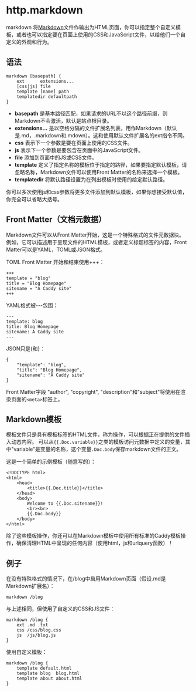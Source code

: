 # http.markdown 
markdown 将[Markdown](http://daringfireball.net/projects/markdown/)文件作输出为HTML页面，你可以指定整个自定义模板，或者也可以指定要在页面上使用的CSS和JavaScript文件，以给他们一个自定义的外观和行为。

## 语法
```
markdown [basepath] {
	ext      extensions...
	[css|js] file
	template [name] path
	templatedir defaultpath
}
```

*  **basepath** 是基本路径匹配，如果请求的URL不以这个路径前缀，则Markdown不会激活，默认是站点根目录。
*  **extensions...** 是以空格分隔的文件扩展名列表，用作Markdown（默认是.md，.markdown和.mdown）。这和使用默认文件扩展名的ext指令不同。
*  **css** 表示下一个参数是要在页面上使用的CSS文件。
*  **js** 表示下一个参数是要包含在页面中的JavaScript文件。
*  **file** 添加到页面中的JS或CSS文件。
*  **template** 定义了指定名称的模板位于指定的路径，如果要指定默认模板，请忽略名称，Markdown文件可以使用Front Matter的名称来选择一个模板。
*  **templatedir** 将默认路径设置为在列出模板时使用的给定默认路径。

你可以多次使用js和css参数将更多文件添加到默认模板，如果你想接受默认值，你完全可以省略大括号。

## Front Matter（文档元数据）
Markdown文件可以从Front Matter开始，这是一个特殊格式的文件元数据块。 例如，它可以描述用于呈现文件的HTML模板，或者定义标题标签的内容，Front Matter可以是YAML，TOML或JSON格式。

TOML Front Matter 开始和结束使用+++：
```
+++
template = "blog"
title = "Blog Homepage"
sitename = "A Caddy site"
+++
```

YAML格式被---包围：
```
---
template: blog
title: Blog Homepage
sitename: A Caddy site
---
```

JSON只是{和}：
```
{
	"template": "blog",
	"title": "Blog Homepage",
	"sitename": "A Caddy site"
}
```

Front Matter字段 "author", "copyright", "description"和"subject"将使用在渲染页面的`<meta>`标签上。

## Markdown模板
模板文件只是具有模板标签的HTML文件，称为操作，可以根据正在提供的文件插入动态内容。 可以从`{{.Doc.variable}}`之类的模板访问元数据中定义的变量，其中"variable"是变量的名称，这个变量`.Doc.body`保存markdown文件的正文。

这是一个简单的示例模板（随意写的）：
```
<!DOCTYPE html>
<html>
	<head>
		<title>{{.Doc.title}}</title>
	</head>
	<body>
		Welcome to {{.Doc.sitename}}!
		<br><br>
		{{.Doc.body}}
	</body>
</html>
```
除了这些模板操作，你还可以在Markdown模板中使用所有标准的Caddy模板操作，确保清理HTML中呈现的任何内容（使用html，js和urlquery函数）！

## 例子
在没有特殊格式的情况下，在/blog中启用Markdown页面（假设.md是Markdown扩展名）：

```
markdown /blog
```

与上述相同，但使用了自定义的CSS和JS文件：
```
markdown /blog {
	ext .md .txt
	css /css/blog.css
	js  /js/blog.js
}
```

使用自定义模板：
```
markdown /blog {
	template default.html
	template blog  blog.html
	template about about.html
}
```